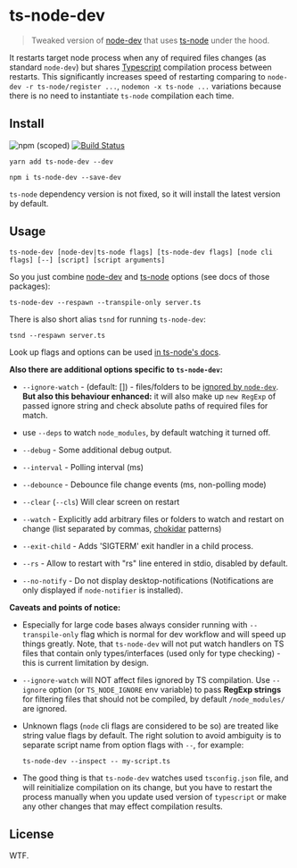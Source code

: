 # ts-node-dev

> Tweaked version of [node-dev](https://github.com/fgnass/node-dev) that uses [ts-node](https://github.com/TypeStrong/ts-node) under the hood.

It restarts target node process when any of required files changes (as standard `node-dev`) but shares [Typescript](https://github.com/Microsoft/TypeScript/) compilation process between restarts. This significantly increases speed of restarting comparing to `node-dev -r ts-node/register ...`, `nodemon -x ts-node ...` variations because there is no need to instantiate `ts-node` compilation each time.

## Install

![npm (scoped)](https://img.shields.io/npm/v/ts-node-dev.svg?maxAge=86400) [![Build Status](https://travis-ci.org/whitecolor/ts-node-dev.svg?branch=master)](https://travis-ci.org/whitecolor/ts-node-dev)


```
yarn add ts-node-dev --dev
```

```
npm i ts-node-dev --save-dev
```

`ts-node` dependency version is not fixed, so it will install the latest version by default.

## Usage

```
ts-node-dev [node-dev|ts-node flags] [ts-node-dev flags] [node cli flags] [--] [script] [script arguments]
```

So you just combine [node-dev](https://github.com/fgnass/node-dev) and [ts-node](https://github.com/TypeStrong/ts-node) options (see docs of those packages):

```
ts-node-dev --respawn --transpile-only server.ts
```

There is also short alias `tsnd` for running `ts-node-dev`:

```
tsnd --respawn server.ts
```


Look up flags and options can be used [in ts-node's docs](https://github.com/TypeStrong/ts-node#cli-and-programmatic-options).


**Also there are additional options specific to `ts-node-dev`:**

- `--ignore-watch` - (default: []) - files/folders to be [ignored by `node-dev`](https://github.com/fgnass/node-dev#ignore-paths). **But also this behaviour enhanced:** it will also make up `new RegExp` of passed ignore string and check absolute paths of required files for match.

- use `--deps` to watch `node_modules`, by default watching it turned off.
  

- `--debug` - Some additional debug output.
- `--interval` - Polling interval (ms)
- `--debounce` - Debounce file change events (ms, non-polling mode)
- `--clear` (`--cls`) Will clear screen on restart
- `--watch` - Explicitly add arbitrary files or folders to watch and restart on change (list separated by commas, [chokidar](https://github.com/paulmillr/chokidar) patterns)
- `--exit-child` - Adds 'SIGTERM' exit handler in a child process.
- `--rs` - Allow to restart with "rs" line entered in stdio, disabled by default.
- `--no-notify` - Do not display desktop-notifications (Notifications are only displayed if `node-notifier` is installed).

**Caveats and points of notice:**

- Especially for large code bases always consider running with `--transpile-only` flag which is normal for dev workflow and will speed up things greatly. Note, that `ts-node-dev` will not put watch handlers on TS files that contain only types/interfaces (used only for type checking) - this is current limitation by design.

- `--ignore-watch` will NOT affect files ignored by TS compilation. Use `--ignore` option (or `TS_NODE_IGNORE` env variable) to pass **RegExp strings** for filtering files that should not be compiled, by default `/node_modules/` are ignored.

- Unknown flags (`node` cli flags are considered to be so) are treated like string value flags by default. The right solution to avoid ambiguity is to separate script name from option flags with `--`, for example:

  ```
  ts-node-dev --inspect -- my-script.ts
  ```

- The good thing is that `ts-node-dev` watches used `tsconfig.json` file, and will reinitialize compilation on its change, but you have to restart the process manually when you update used version of `typescript` or make any other changes that may effect compilation results.

## License

WTF.
